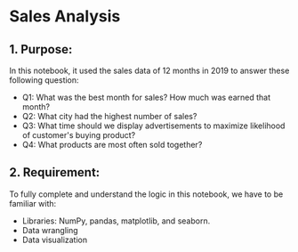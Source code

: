 # Sales Analysis
## 1. Purpose:
In this notebook, it used the sales data of 12 months in 2019 to answer these following question:
- Q1: What was the best month for sales? How much was earned that month?
- Q2: What city had the highest number of sales?
- Q3: What time should we display advertisements to maximize likelihood of customer's buying product?
- Q4: What products are most often sold together?

## 2. Requirement:
To fully complete and understand the logic in this notebook, we have to be familiar with:
- Libraries: NumPy, pandas, matplotlib, and seaborn.
- Data wrangling
- Data visualization
 